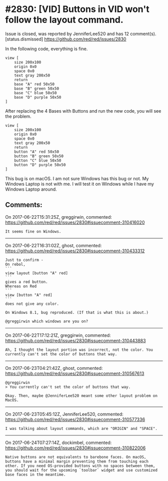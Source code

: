
#2830: [VID] Buttons in VID won't follow the layout command. 
================================================================================
Issue is closed, was reported by JenniferLee520 and has 12 comment(s).
[status.dismissed]
<https://github.com/red/red/issues/2830>

In the following code, everything is fine.
```Red
view [
    size 200x100
    origin 0x0
    space 0x0
    text gray 200x50 
    return
    base "A" red 50x50
    base "B" green 50x50
    base "C" blue 50x50
    base "D" purple 50x50
]
```
After replacing the 4 Bases with Buttons and run the new code, you will see the problem.
```Red
view [
    size 200x100
    origin 0x0
    space 0x0
    text gray 200x50 
    return
    button "A" red 50x50
    button "B" green 50x50
    button "C" blue 50x50
    button "D" purple 50x50
]
```
This bug is on macOS. I am not sure Windows has this bug or not. My Windows Laptop is not with me. I will test it on Windows while I have my Windows Laptop around.


Comments:
--------------------------------------------------------------------------------

On 2017-06-22T15:31:25Z, greggirwin, commented:
<https://github.com/red/red/issues/2830#issuecomment-310416020>

    It seems fine on Windows.

--------------------------------------------------------------------------------

On 2017-06-22T16:31:02Z, ghost, commented:
<https://github.com/red/red/issues/2830#issuecomment-310433312>

    Just to confirm -
    On rebol,
    ```
    view layout [button "A" red]
    ```
    gives a red button.
    Whereas on Red
    ```
    view [button "A" red]
    ```
    does not give any color.
    
    On Windows 8.1, bug reproduced. (If that is what this is about.)
    
    @greggirwin which windows are you on?

--------------------------------------------------------------------------------

On 2017-06-22T17:12:21Z, greggirwin, commented:
<https://github.com/red/red/issues/2830#issuecomment-310443883>

    Ah, I thought the layout portion was incorrect, not the color. You currently can't set the color of buttons that way. 

--------------------------------------------------------------------------------

On 2017-06-23T04:21:42Z, ghost, commented:
<https://github.com/red/red/issues/2830#issuecomment-310567613>

    @greggirwin
    > You currently can't set the color of buttons that way.
      
    Okay. Then, maybe @JenniferLee520 meant some other layout problem on MacOS.

--------------------------------------------------------------------------------

On 2017-06-23T05:45:12Z, JenniferLee520, commented:
<https://github.com/red/red/issues/2830#issuecomment-310577336>

    I was talking about layout commands, which are "ORIGIN" and "SPACE".

--------------------------------------------------------------------------------

On 2017-06-24T07:27:14Z, dockimbel, commented:
<https://github.com/red/red/issues/2830#issuecomment-310822006>

    Native buttons are not equivalents to barebone faces. On macOS, buttons have a minimal margin preventing them from touching each other. If you need OS-provided buttons with no spaces between them, you should wait for the upcoming `toolbar` widget and use customized base faces in the meantime.

